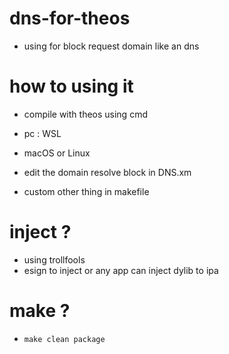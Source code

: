 # dns-for-theos
- using for block request domain like an dns

# how to using it
- compile with theos using cmd
- pc : WSL
- macOS or Linux

- edit the domain resolve block in DNS.xm
- custom other thing in makefile

# inject ?
- using trollfools
- esign to inject or any app can inject dylib to ipa

# make ?
- ```make clean package```
